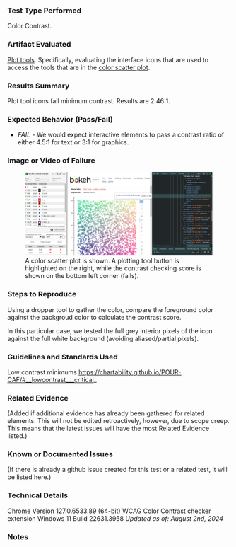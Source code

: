 ### Test Type Performed
Color Contrast.

### Artifact Evaluated
[Plot tools](https://docs.bokeh.org/en/latest/docs/examples/basic/scatters/color_scatter.html). Specifically, evaluating the interface icons that are used to access the tools that are in the [color scatter plot](https://docs.bokeh.org/en/latest/docs/examples/basic/scatters/color_scatter.html#_ts1722629321225).

### Results Summary
Plot tool icons fail minimum contrast. Results are 2.46:1.

### Expected Behavior (Pass/Fail)
- *FAIL* - We would expect interactive elements to pass a contrast ratio of either 4.5:1 for text or 3:1 for graphics.

### Image or Video of Failure 
<figure>
    <img width="803" alt="A color scatter plot is shown. A plotting tool button is highlighted on the right, while the contrast checking score is shown on the bottom left corner (fails)." src="./images/plot-tools_color-contrast.png">
    <figcaption>A color scatter plot is shown. A plotting tool button is highlighted on the right, while the contrast checking score is shown on the bottom left corner (fails).</figcaption>
</figure>


### Steps to Reproduce
Using a dropper tool to gather the color, compare the foreground color against the backgroud color to calculate the contrast score.

In this particular case, we tested the full grey interior pixels of the icon against the full white background (avoiding aliased/partial pixels).

### Guidelines and Standards Used
Low contrast minimums https://chartability.github.io/POUR-CAF/#__lowcontrast___critical_

### Related Evidence
(Added if additional evidence has already been gathered for related elements. This will not be edited retroactively, however, due to scope creep. This means that the latest issues will have the most Related Evidence listed.)

### Known or Documented Issues
(If there is already a github issue created for this test or a related test, it will be listed here.)

### Technical Details
Chrome Version 127.0.6533.89 (64-bit)
WCAG Color Contrast checker extension
Windows 11 Build 22631.3958
*Updated as of: August 2nd, 2024*

### Notes
<!-- A seasoned SR (screen reader) user could have the knowledge to navigate and explore webpages and graphs with more nuance, whether through manual mode switching, certain key shortcuts, etc. These tests are done by a sighted user with the SR’s default options and performed as if a new or beginner user is interacting with these elements. We would expect that all users could be able to navigate smoothly, regardless of experience levels.  -->